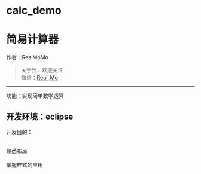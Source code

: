 # calc_demo
简易计算器
=========
作者：RealMoMo
> 关于我，欢迎关注  
   微信：[Real_Mo]()  
------------------
功能：实现简单数学运算

开发环境：eclipse
----------------------
开发目的：

<br>熟悉布局</br>
<br>掌握样式的应用</br>
